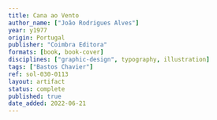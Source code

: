 ```yaml
---
title: Cana ao Vento
author_name: ["João Rodrigues Alves"]
year: y1977
origin: Portugal
publisher: "Coimbra Editora"
formats: [book, book-cover]
disciplines: ["graphic-design", typography, illustration]
tags: ["Bastos Chavier"]
ref: sol-030-0113
layout: artifact
status: complete
published: true
date_added: 2022-06-21
---
```

